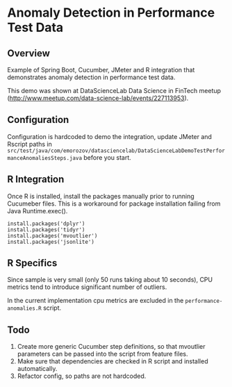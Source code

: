 # Anomaly Detection in Performance Test Data

## Overview

Example of Spring Boot, Cucumber, JMeter and R integration that demonstrates
anomaly detection in performance test data.

This demo was shown at DataScienceLab Data Science in FinTech meetup
(http://www.meetup.com/data-science-lab/events/227113953).

## Configuration

Configuration is hardcoded to demo the integration, update JMeter and Rscript
paths in `src/test/java/com/emorozov/datasciencelab/DataScienceLabDemoTestPerformanceAnomaliesSteps.java`
before you start.

## R Integration

Once R is installed, install the packages manually prior to running Cucumeber files.
This is a workaround for package installation failing from Java Runtime.exec().

```
install.packages('dplyr')
install.packages('tidyr')
install.packages('mvoutlier')
install.packages('jsonlite')
```

## R Specifics

Since sample is very small (only 50 runs taking about 10 seconds), CPU metrics
tend to introduce significant number of outliers.

In the current implementation cpu metrics are excluded in the
`performance-anomalies.R` script.

## Todo

 1. Create more generic Cucumber step definitions, so that mvoutlier
    parameters can be passed into the script from feature files.
 1. Make sure that dependencies are checked in R script and installed
    automatically.
 1. Refactor config, so paths are not hardcoded.